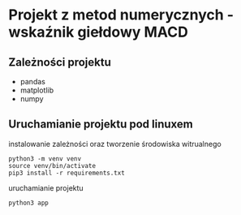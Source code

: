 # Projekt z metod numerycznych - wskaźnik giełdowy MACD

## Zależności projektu
- pandas
- matplotlib
- numpy

## Uruchamianie projektu pod linuxem
instalowanie zależności oraz tworzenie środowiska witrualnego
```
python3 -m venv venv
source venv/bin/activate
pip3 install -r requirements.txt
```
uruchamianie projektu
```
python3 app
```
